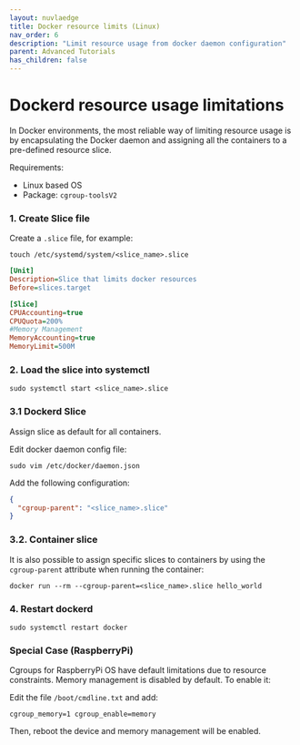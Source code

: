 ```yaml
---
layout: nuvlaedge
title: Docker resource limits (Linux)
nav_order: 6
description: "Limit resource usage from docker daemon configuration"
parent: Advanced Tutorials
has_children: false
---
```


# Dockerd resource usage limitations

In Docker environments, the most reliable way of limiting resource usage is by encapsulating 
the Docker daemon and assigning all the containers to a pre-defined resource slice.

Requirements:

- Linux based OS
- Package: `cgroup-toolsV2`

### 1. Create Slice file
Create a `.slice` file, for example:
```shell
touch /etc/systemd/system/<slice_name>.slice
```

```ini
[Unit]
Description=Slice that limits docker resources
Before=slices.target

[Slice]
CPUAccounting=true
CPUQuota=200%
#Memory Management
MemoryAccounting=true
MemoryLimit=500M
```


### 2. Load the slice into systemctl

```shell
sudo systemctl start <slice_name>.slice
```


### 3.1 Dockerd Slice
Assign slice as default for all containers.

Edit docker daemon config file:
```shell
sudo vim /etc/docker/daemon.json
```

Add the following configuration:
```json
{
  "cgroup-parent": "<slice_name>.slice"
}
```


### 3.2. Container slice
It is also possible to assign specific slices to containers by using the `cgroup-parent` attribute
when running the container:
```shell
docker run --rm --cgroup-parent=<slice_name>.slice hello_world
```


### 4. Restart dockerd
```shell
sudo systemctl restart docker
```


### Special Case (RaspberryPi)
Cgroups for RaspberryPi OS have default limitations due to resource constraints. Memory management
is disabled by default. To enable it:

Edit the file `/boot/cmdline.txt` and add:

```shell
cgroup_memory=1 cgroup_enable=memory
```

Then, reboot the device and memory management will be enabled. 


